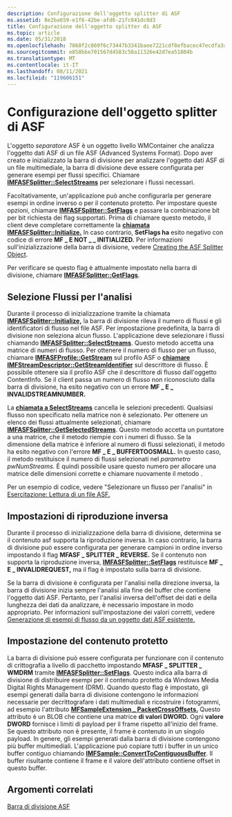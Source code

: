 ```yaml
---
description: Configurazione dell'oggetto splitter di ASF
ms.assetid: 8e2ba659-e1f6-42be-afd6-21fc841dc8d3
title: Configurazione dell'oggetto splitter di ASF
ms.topic: article
ms.date: 05/31/2018
ms.openlocfilehash: 7068f2c869f6c73447b3341baee7221cdf8efbacec47ecdfa3a584bfb456f199
ms.sourcegitcommit: e858bbe701567d4583c50a11326e42d7ea51804b
ms.translationtype: MT
ms.contentlocale: it-IT
ms.lasthandoff: 08/11/2021
ms.locfileid: "119606151"
---
```

# <a name="configuring-the-asf-splitter-object"></a>Configurazione dell'oggetto splitter di ASF

L'oggetto *separatore* ASF è un oggetto livello WMContainer che analizza l'oggetto dati ASF di un file ASF (Advanced Systems Format). Dopo aver creato e inizializzato la barra di divisione per analizzare l'oggetto dati ASF di un file multimediale, la barra di divisione deve essere configurata per generare esempi per flussi specifici. Chiamare [**IMFASFSplitter::SelectStreams**](/windows/desktop/api/wmcontainer/nf-wmcontainer-imfasfsplitter-selectstreams) per selezionare i flussi necessari.

Facoltativamente, un'applicazione può anche configurarla per generare esempi in ordine inverso o per il contenuto protetto. Per impostare queste opzioni, chiamare [**IMFASFSplitter::SetFlags**](/windows/desktop/api/wmcontainer/nf-wmcontainer-imfasfsplitter-setflags) e passare la combinazione bit per bit richiesta dei flag supportati. Prima di chiamare questo metodo, il client deve completare correttamente la [**chiamata IMFASFSplitter::Initialize.**](/windows/desktop/api/wmcontainer/nf-wmcontainer-imfasfsplitter-initialize) In caso contrario, **SetFlags ha** esito negativo con codice di errore **MF \_ E NOT \_ \_ INITIALIZED.** Per informazioni sull'inizializzazione della barra di divisione, vedere [Creating the ASF Splitter Object](creating-the-asf-splitter-object.md).

Per verificare se questo flag è attualmente impostato nella barra di divisione, chiamare [**IMFASFSplitter::GetFlags**](/windows/desktop/api/wmcontainer/nf-wmcontainer-imfasfsplitter-getflags).

## <a name="selecting-streams-for-parsing"></a>Selezione Flussi per l'analisi

Durante il processo di inizializzazione tramite la chiamata [**IMFASFSplitter::Initialize,**](/windows/desktop/api/wmcontainer/nf-wmcontainer-imfasfsplitter-initialize) la barra di divisione rileva il numero di flussi e gli identificatori di flusso nel file ASF. Per impostazione predefinita, la barra di divisione non seleziona alcun flusso. L'applicazione deve selezionare i flussi chiamando [**IMFASFSplitter::SelectStreams**](/windows/desktop/api/wmcontainer/nf-wmcontainer-imfasfsplitter-selectstreams). Questo metodo accetta una matrice di numeri di flusso. Per ottenere il numero di flusso per un flusso, chiamare [**IMFASFProfile::GetStream**](/windows/desktop/api/wmcontainer/nf-wmcontainer-imfasfprofile-getstream) sul profilo ASF o [**chiamare IMFStreamDescriptor::GetStreamIdentifier**](/windows/desktop/api/mfidl/nf-mfidl-imfstreamdescriptor-getstreamidentifier) sul descrittore di flusso. È possibile ottenere sia il profilo ASF che il descrittore di flusso dall'oggetto ContentInfo. Se il client passa un numero di flusso non riconosciuto dalla barra di divisione, ha esito negativo con un errore **MF \_ E \_ INVALIDSTREAMNUMBER.**

La [**chiamata a SelectStreams**](/windows/desktop/api/wmcontainer/nf-wmcontainer-imfasfsplitter-selectstreams) cancella le selezioni precedenti. Qualsiasi flusso non specificato nella matrice non è selezionato. Per ottenere un elenco dei flussi attualmente selezionati, chiamare [**IMFASFSplitter::GetSelectedStreams**](/windows/desktop/api/wmcontainer/nf-wmcontainer-imfasfsplitter-getselectedstreams). Questo metodo accetta un puntatore a una matrice, che il metodo riempie con i numeri di flusso. Se la dimensione della matrice è inferiore al numero di flussi selezionati, il metodo ha esito negativo con l'errore **MF \_ E \_ BUFFERTOOSMALL.** In questo caso, il metodo restituisce il numero di flussi selezionati nel *parametro pwNumStreams.* È quindi possibile usare questo numero per allocare una matrice delle dimensioni corrette e chiamare nuovamente il metodo .

Per un esempio di codice, vedere "Selezionare un flusso per l'analisi" in [Esercitazione: Lettura di un file ASF.](tutorial--reading-an-asf-file.md)

## <a name="reverse-playback-setting"></a>Impostazioni di riproduzione inversa

Durante il processo di inizializzazione della barra di divisione, determina se il contenuto asf supporta la riproduzione inversa. In caso contrario, la barra di divisione può essere configurata per generare campioni in ordine inverso impostando il flag **MFASF \_ SPLITTER \_ REVERSE.** Se il contenuto non supporta la riproduzione inversa, [**IMFASFSplitter::SetFlags**](/windows/desktop/api/wmcontainer/nf-wmcontainer-imfasfsplitter-setflags) restituisce **MF \_ E \_ INVALIDREQUEST,** ma il flag è impostato sulla barra di divisione.

Se la barra di divisione è configurata per l'analisi nella direzione inversa, la barra di divisione inizia sempre l'analisi alla fine del buffer che contiene l'oggetto dati ASF. Pertanto, per l'analisi inversa dell'offset dei dati e della lunghezza dei dati da analizzare, è necessario impostare in modo appropriato. Per informazioni sull'impostazione dei valori corretti, vedere [Generazione di esempi di flusso da un oggetto dati ASF esistente.](generating-stream-samples-from-an-existing-asf-data-object.md)

## <a name="protected-content-setting"></a>Impostazione del contenuto protetto

La barra di divisione può essere configurata per funzionare con il contenuto di crittografia a livello di pacchetto impostando **MFASF \_ SPLITTER \_ WMDRM** tramite [**IMFASFSplitter::SetFlags**](/windows/desktop/api/wmcontainer/nf-wmcontainer-imfasfsplitter-setflags). Questo indica alla barra di divisione di distribuire esempi per il contenuto protetto da Windows Media Digital Rights Management (DRM). Quando questo flag è impostato, gli esempi generati dalla barra di divisione contengono le informazioni necessarie per decrittografare i dati multimediali e ricostruire i fotogrammi, ad esempio l'attributo [**MFSampleExtension \_ PacketCrossOffsets.**](mfsampleextension-packetcrossoffsets-attribute.md) Questo attributo è un BLOB che contiene una matrice **di valori DWORD.** Ogni **valore DWORD** fornisce i limiti di payload per il frame rispetto all'inizio del frame. Se questo attributo non è presente, il frame è contenuto in un singolo payload. In genere, gli esempi generati dalla barra di divisione contengono più buffer multimediali. L'applicazione può copiare tutti i buffer in un unico buffer contiguo chiamando [**IMFSample::ConvertToContiguousBuffer**](/windows/desktop/api/mfobjects/nf-mfobjects-imfsample-converttocontiguousbuffer). Il buffer risultante contiene il frame e il valore dell'attributo contiene offset in questo buffer.

## <a name="related-topics"></a>Argomenti correlati

<dl> <dt>

[Barra di divisione ASF](asf-splitter.md)
</dt> </dl>

 

 



